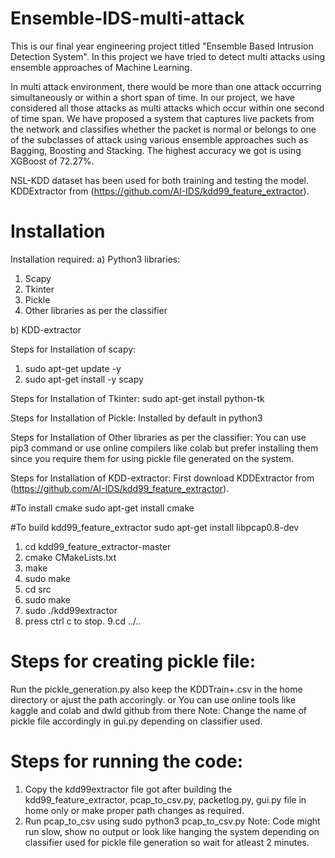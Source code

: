 # Ensemble-IDS-multi-attack
This is our final year engineering project titled "Ensemble Based Intrusion Detection System". In this project we have tried to detect multi attacks using ensemble approaches of Machine Learning.

In multi attack environment, there would be more than one attack occurring simultaneously or within a short span of time. In our project, we have considered all those attacks as multi attacks which occur within one second of time span. We have proposed a system that captures live packets from the network and classifies whether the packet is normal or belongs to one of the subclasses of attack using various ensemble approaches such as Bagging, Boosting and Stacking. The highest accuracy we got is using XGBoost of 72.27%.

NSL-KDD dataset has been used for both training and testing the model. KDDExtractor from (https://github.com/AI-IDS/kdd99_feature_extractor).


# Installation
Installation required:
a) Python3 libraries:
1. Scapy 
2. Tkinter
3. Pickle
4. Other libraries as per the classifier

b) KDD-extractor


Steps for Installation of scapy:
1. sudo apt-get update -y
2. sudo apt-get install -y scapy

Steps for Installation of Tkinter:
sudo apt-get install python-tk

Steps for Installation of Pickle:
Installed by default in python3

Steps for Installation of Other libraries as per the classifier:
You can use pip3 command or use online compilers like colab but prefer installing them since you require them for using pickle file generated on the system.


Steps for Installation of KDD-extractor:
First download KDDExtractor from (https://github.com/AI-IDS/kdd99_feature_extractor).

#To install cmake
sudo apt-get install cmake

#To build kdd99_feature_extractor
sudo apt-get install libpcap0.8-dev
1. cd kdd99_feature_extractor-master
2. cmake CMakeLists.txt 
3. make
4. sudo make
5. cd src
6. sudo make
7. sudo ./kdd99extractor 
8. press ctrl c to stop.
9.cd ../..

# Steps for creating pickle file:
Run the pickle_generation.py also keep the KDDTrain+.csv in the home directory or ajust the path accoringly. 
or
You can use online tools like kaggle and colab and dwld github from there
Note: Change the name of pickle file accordingly in gui.py depending on classifier used.

 
# Steps for running the code:
1. Copy the kdd99extractor file got after building the kdd99_feature_extractor, pcap_to_csv.py, packetlog.py, gui.py file in home only or make proper path changes as required.
2. Run pcap_to_csv using sudo python3 pcap_to_csv.py
Note: Code might run slow, show no output or look like hanging the system depending on classifier used for pickle file generation so wait for atleast 2 minutes.

